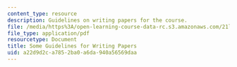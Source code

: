 ```yaml
---
content_type: resource
description: Guidelines on writing papers for the course.
file: /media/https%3A/open-learning-course-data-rc.s3.amazonaws.com/21l-704-studies-in-poetry-does-poetry-matter-fall-2002/a22d9d2ca7852ba0a6da940a56569daa_poetryessays.pdf
file_type: application/pdf
resourcetype: Document
title: Some Guidelines for Writing Papers
uid: a22d9d2c-a785-2ba0-a6da-940a56569daa
---
```

